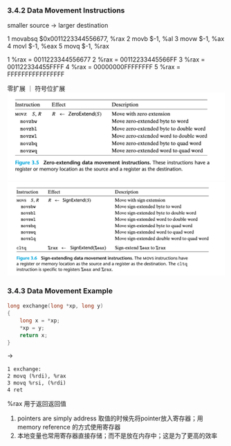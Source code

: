### 3.4.2 Data Movement Instructions
smaller source -> larger destination

1 movabsq $0x0011223344556677, %rax 
2 movb $-1, %al
3 movw $-1, %ax
4 movl $-1, %eax
5 movq $-1, %rax

1 %rax = 0011223344556677
2 %rax = 00112233445566FF
3 %rax = 001122334455FFFF
4 %rax = 00000000FFFFFFFF
5 %rax = FFFFFFFFFFFFFFFF

零扩展 ｜ 符号位扩展
![](2021-12-24-11-07-29.png)
![](2021-12-24-11-07-38.png)

### 3.4.3 Data Movement Example
```c
long exchange(long *xp, long y)
{
    long x = *xp;
    *xp = y;
    return x;
}
```

->
```assembly
1 exchange: 
2 movq (%rdi), %rax
3 movq %rsi, (%rdi)
4 ret
```
%rax 用于返回返回值

1. pointers are simply address 取值的时候先将pointer放入寄存器；用 memory reference 的方式使用寄存器
2. 本地变量也常用寄存器直接存储；而不是放在内存中；这是为了更高的效率